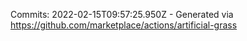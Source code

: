 Commits: 2022-02-15T09:57:25.950Z - Generated via https://github.com/marketplace/actions/artificial-grass
<br>
